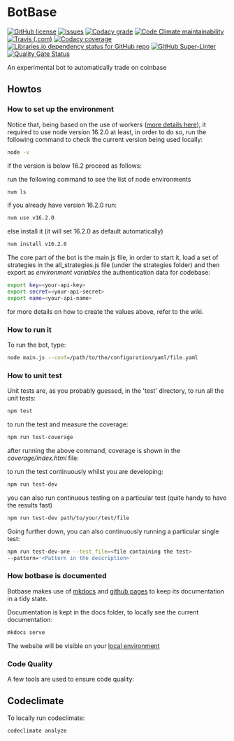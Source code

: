 
# BotBase

[![GitHub license](https://img.shields.io/github/license/amcalabretta/botbase?style=plastic)](https://github.com/amcalabretta/botbase/blob/master/LICENSE)
[![Issues](https://img.shields.io/github/issues/amcalabretta/botbase?style=plastic)](https://github.com/amcalabretta/botbase/issues)
[![Codacy grade](https://img.shields.io/codacy/grade/18b28f4cd13647bbb3d1e15d8c637b82?style=plastic)](https://app.codacy.com/gh/amcalabretta/botbase/dashboard?branch=master)
[![Code Climate maintainability](https://img.shields.io/codeclimate/maintainability/amcalabretta/botbase?style=plastic)](https://codeclimate.com/github/amcalabretta/botbase)
[![Travis (.com)](https://img.shields.io/travis/com/amcalabretta/botbase?style=plastic)](https://travis-ci.com/github/amcalabretta/botbase)
[![Codacy coverage](https://img.shields.io/codacy/coverage/18b28f4cd13647bbb3d1e15d8c637b82?style=plastic)](https://app.codacy.com/gh/amcalabretta/botbase/dashboard?branch=master)
[![Libraries.io dependency status for GitHub repo](https://img.shields.io/librariesio/github/amcalabretta/botbase?style=plastic)](https://libraries.io/github/amcalabretta/botbase)
[![GitHub Super-Linter](https://github.com/amcalabretta/botbase/workflows/Lint%20Code%20Base/badge.svg)](https://github.com/marketplace/actions/super-linter)
[![Quality Gate Status](https://sonarcloud.io/api/project_badges/measure?project=amcalabretta_botbase&metric=alert_status)](https://sonarcloud.io/summary/new_code?id=amcalabretta_botbase)


An experimental bot to automatically trade on coinbase

## Howtos

### How to set up the environment

Notice that, being based on the use of workers ([more details here](https://nodejs.org/api/worker_threads.html)), it required to use node version 16.2.0 at least, in  order to do so, run the following command to check the current version being used locally:

```bash
node -v
```

if the version is below 16.2 proceed as follows:

run the following command to see the list of node environments

```bash
nvm ls
```

if you already have version 16.2.0 run:

```bash
nvm use v16.2.0
```

else install it (it will set 16.2.0 as default automatically)

```bash
nvm install v16.2.0
```

The core part of the bot is the main.js file, in order to start it, load a set of strategies in the all_strategies.js file (under the strategies folder) and then export as *environment variables* the authentication data for codebase:

```bash
export key=<your-api-key>
export secret=<your-api-secret>
export name=<your-api-name>
```

for more details on how to create the values above, refer to the wiki.

### How to run it

To run the bot, type:
```bash
node main.js --conf=/path/to/the/configuration/yaml/file.yaml
```

### How to unit test

Unit tests are, as you probably guessed, in the 'test' directory,
to run all the unit tests:

```bash
npm test
```

to run the test and measure the coverage:

```bash
npm run test-coverage
```
after running the above command, coverage is shown in the *coverage/index.html* file:

to run the test continuously whilst you are developing:

```bash
npm run test-dev
```

you can also run continuous testing on a particular test
 (quite handy to have the results fast)

```bash
npm run test-dev path/to/your/test/file
```

Going further down, you can also continuously running a particular single test:

```bash
npm run test-dev-one --test_file=<file containing the test>
--pattern='<Pattern in the description>'
```

### How botbase is documented
Botbase makes use of [mkdocs](https://www.mkdocs.org/) and [github pages](https://pages.github.com/) to keep its documentation in a tidy state.

Documentation is kept in the docs folder, to locally see the current documentation:

```bash
mkdocs serve
```

The website will be visible on your [local environment](http://127.0.0.1:8000)


### Code Quality

A few tools are used to ensure code quality:

## Codeclimate

To locally run codeclimate:

```
codeclimate analyze
```

